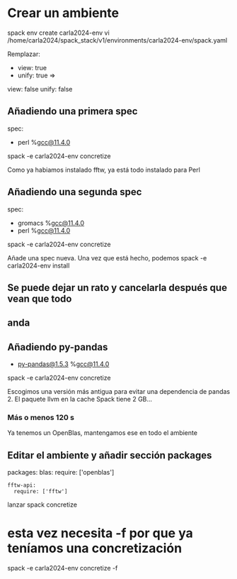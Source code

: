 # Crear un ambiente

spack env create carla2024-env
vi /home/carla2024/spack_stack/v1/environments/carla2024-env/spack.yaml

Remplazar:
- view: true
- unify: true
=>

view: false
unify: false

## Añadiendo una primera spec
spec:
  - perl %gcc@11.4.0

spack -e carla2024-env concretize

Como ya habiamos instalado fftw, ya está todo instalado para Perl

## Añadiendo una segunda spec
spec:
  - gromacs %gcc@11.4.0
  - perl %gcc@11.4.0

spack -e carla2024-env concretize

Añade una spec nueva. Una vez que está hecho, podemos
spack -e carla2024-env install

## Se puede dejar un rato y cancelarla después que vean que todo
## anda

## Añadiendo py-pandas
  - py-pandas@1.5.3 %gcc@11.4.0

spack -e carla2024-env concretize

Escogimos una versión más antigua para evitar una dependencia de pandas 2.
El paquete llvm en la cache Spack tiene 2 GB...

### Más o menos 120 s

Ya tenemos un OpenBlas, mantengamos ese en todo el ambiente

## Editar el ambiente y añadir sección packages
  packages:
    blas:
      require: ['openblas']

    fftw-api:
      require: ['fftw']

lanzar spack concretize
# esta vez necesita -f por que ya teníamos una concretización
spack -e carla2024-env concretize -f
